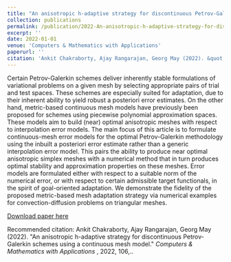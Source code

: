 ```yaml
---
title: "An anisotropic h-adaptive strategy for discontinuous Petrov-Galerkin schemes using a continuous mesh model"
collection: publications
permalink: /publication/2022-An-anisotropic-h-adaptive-strategy-for-discontinuous-Petrov-Galerkin-schemes-using-a-continuous-mesh-model"
excerpt: ''
date: 2022-01-01
venue: 'Computers & Mathematics with Applications'
paperurl: ''
citation: 'Ankit Chakraborty, Ajay Rangarajan, Georg May (2022). &quot;An anisotropic h-adaptive strategy for discontinuous Petrov-Galerkin schemes using a continuous mesh model.&quot; <i>Computers & Mathematics with Applications</i> , 2022, 106,.'
---
```

Certain Petrov-Galerkin schemes deliver inherently stable formulations of variational problems on a given mesh by selecting appropriate pairs of trial and test spaces. These schemes are especially suited for adaptation, due to their inherent ability to yield robust a posteriori error estimates. On the other hand, metric-based continuous mesh models have previously been proposed for schemes using piecewise polynomial approximation spaces. These models aim to build (near) optimal anisotropic meshes with respect to interpolation error models. The main focus of this article is to formulate continuous-mesh error models for the optimal Petrov-Galerkin methodology using the inbuilt a posteriori error estimate rather than a generic interpolation error model. This pairs the ability to produce near optimal anisotropic simplex meshes with a numerical method that in turn produces optimal stability and approximation properties on these meshes. Error models are formulated either with respect to a suitable norm of the numerical error, or with respect to certain admissible target functionals, in the spirit of goal-oriented adaptation. We demonstrate the fidelity of the proposed metric-based mesh adaptation strategy via numerical examples for convection-diffusion problems on triangular meshes.

[Download paper here](https://www.sciencedirect.com/science/article/pii/S0898122121004272)

Recommended citation: Ankit Chakraborty, Ajay Rangarajan, Georg May (2022). &quot;An anisotropic h-adaptive strategy for discontinuous Petrov-Galerkin schemes using a continuous mesh model.&quot; <i>Computers & Mathematics with Applications</i> , 2022, 106,..